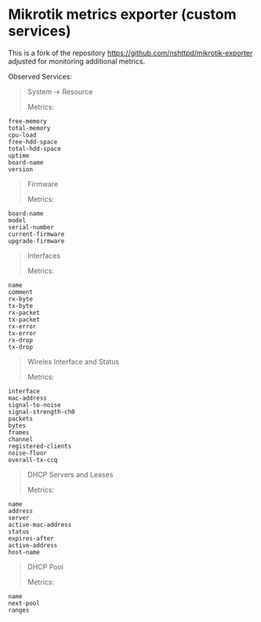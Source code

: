# Mikrotik metrics exporter (custom services)
This is a fork of the repository https://github.com/nshttpd/mikrotik-exporter adjusted for monitoring additional metrics.

Observed Services:

> System -> Resource
>
> Metrics:
```
free-memory
total-memory
cpu-load
free-hdd-space
total-hdd-space
uptime
board-name
version
```

> Firmware
>
> Metrics:
```
board-name
model
serial-number
current-firmware
upgrade-firmware
```

> Interfaces
>
> Metrics:
```
name
comment
rx-byte
tx-byte
rx-packet
tx-packet
rx-error
tx-error
rx-drop
tx-drop
```

> Wireles Interface and Status
>
> Metrics:
```
interface
mac-address
signal-to-noise
signal-strength-ch0
packets
bytes
frames
channel
registered-clients
noise-floor
overall-tx-ccq
```

> DHCP Servers and Leases
>
> Metrics:
```
name
address
server
active-mac-address
status
expires-after
active-address
host-name
```

>DHCP Pool
>
> Metrics:
```
name
next-pool
ranges
```
